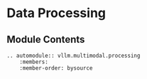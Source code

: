 # Data Processing

## Module Contents

```{eval-rst}
.. automodule:: vllm.multimodal.processing
    :members:
    :member-order: bysource
```
